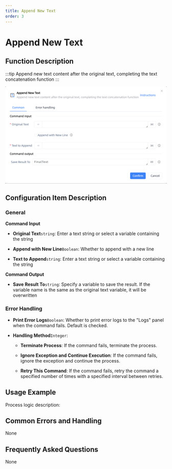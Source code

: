 ```yaml
---
title: Append New Text
order: 3
---
```


# Append New Text

## Function Description

:::tip 
Append new text content after the original text, completing the text concatenation function
:::

![Append New Text](../../../assets/Append%20New%20Text_command.png)

## Configuration Item Description

### General

**Command Input**

- **Original Text**`string`: Enter a text string or select a variable containing the string

- **Append with New Line**`Boolean`: Whether to append with a new line

- **Text to Append**`string`: Enter a text string or select a variable containing the string


**Command Output**

- **Save Result To**`string`: Specify a variable to save the result. If the variable name is the same as the original text variable, it will be overwritten

### Error Handling

- **Print Error Logs**`Boolean`: Whether to print error logs to the "Logs" panel when the command fails. Default is checked. 

- **Handling Method**`Integer`:

    - **Terminate Process**: If the command fails, terminate the process.

    - **Ignore Exception and Continue Execution**: If the command fails, ignore the exception and continue the process.

    - **Retry This Command**: If the command fails, retry the command a specified number of times with a specified interval between retries.

## Usage Example

Process logic description:

## Common Errors and Handling

None

## Frequently Asked Questions

None

